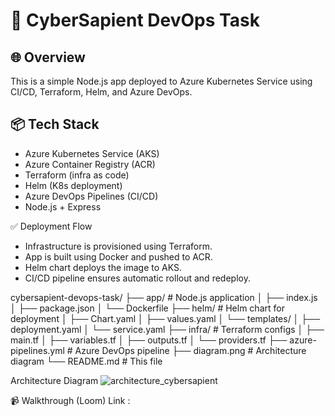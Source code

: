 # 🚀 CyberSapient DevOps Task

## 🌐 Overview

This is a simple Node.js app deployed to Azure Kubernetes Service using CI/CD, Terraform, Helm, and Azure DevOps.

## 📦 Tech Stack

- Azure Kubernetes Service (AKS)
- Azure Container Registry (ACR)
- Terraform (infra as code)
- Helm (K8s deployment)
- Azure DevOps Pipelines (CI/CD)
- Node.js + Express


✅ Deployment Flow
* Infrastructure is provisioned using Terraform.
* App is built using Docker and pushed to ACR.
* Helm chart deploys the image to AKS.
* CI/CD pipeline ensures automatic rollout and redeploy.


cybersapient-devops-task/
├── app/                          # Node.js application
│   ├── index.js
│   ├── package.json
│   └── Dockerfile
├── helm/                         # Helm chart for deployment
│   ├── Chart.yaml
│   ├── values.yaml
│   └── templates/
│       ├── deployment.yaml
│       └── service.yaml
├── infra/                        # Terraform configs
│   ├── main.tf
│   ├── variables.tf
│   ├── outputs.tf
│   └── providers.tf
├── azure-pipelines.yml           # Azure DevOps pipeline
├── diagram.png                   # Architecture diagram
└── README.md                     # This file


Architecture Diagram
![architecture_cybersapient](https://github.com/user-attachments/assets/46436250-9baa-4672-86a6-86de436d3f6b)

📹 Walkthrough (Loom)
Link : 
